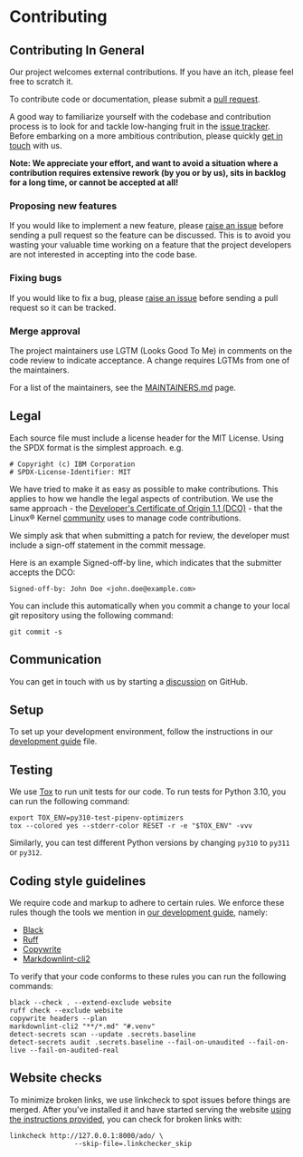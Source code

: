 # Contributing

## Contributing In General

Our project welcomes external contributions. If you have an itch, please feel
free to scratch it.

To contribute code or documentation, please submit a
[pull request](https://github.com/ibm/ado/pulls).

A good way to familiarize yourself with the codebase and contribution process is
to look for and tackle low-hanging fruit in the
[issue tracker](https://github.com/ibm/ado/issues). Before embarking on a more
ambitious contribution, please quickly [get in touch](#communication) with us.

**Note: We appreciate your effort, and want to avoid a situation where a
contribution requires extensive rework (by you or by us), sits in backlog for a
long time, or cannot be accepted at all!**

### Proposing new features

If you would like to implement a new feature, please
[raise an issue](https://github.com/ibm/ado/issues) before sending a pull
request so the feature can be discussed. This is to avoid you wasting your
valuable time working on a feature that the project developers are not
interested in accepting into the code base.

### Fixing bugs

If you would like to fix a bug, please
[raise an issue](https://github.com/ibm/ado/issues) before sending a pull
request so it can be tracked.

### Merge approval

The project maintainers use LGTM (Looks Good To Me) in comments on the code
review to indicate acceptance. A change requires LGTMs from one of the
maintainers.

For a list of the maintainers, see the [MAINTAINERS.md](MAINTAINERS.md) page.

## Legal

Each source file must include a license header for the MIT License. Using the
SPDX format is the simplest approach. e.g.

```text
# Copyright (c) IBM Corporation
# SPDX-License-Identifier: MIT
```

<!-- markdownlint-disable line-length -->

We have tried to make it as easy as possible to make contributions. This applies
to how we handle the legal aspects of contribution. We use the same approach -
the
[Developer's Certificate of Origin 1.1 (DCO)](https://github.com/hyperledger/fabric/blob/master/docs/source/DCO1.1.txt) -
that the Linux® Kernel
[community](https://elinux.org/Developer_Certificate_Of_Origin) uses to manage
code contributions.

<!-- markdownlint-enable line-length -->

We simply ask that when submitting a patch for review, the developer must
include a sign-off statement in the commit message.

Here is an example Signed-off-by line, which indicates that the submitter
accepts the DCO:

```text
Signed-off-by: John Doe <john.doe@example.com>
```

You can include this automatically when you commit a change to your local git
repository using the following command:

```commandline
git commit -s
```

## Communication

You can get in touch with us by starting a
[discussion](https://github.com/IBM/ado/discussions) on GitHub.

## Setup

To set up your development environment, follow the instructions in our
[development guide](https://ibm.github.io/ado/getting-started/developing) file.

## Testing

We use [Tox](https://github.com/tox-dev/tox) to run unit tests for our code. To
run tests for Python 3.10, you can run the following command:

```commandline
export TOX_ENV=py310-test-pipenv-optimizers
tox --colored yes --stderr-color RESET -r -e "$TOX_ENV" -vvv
```

Similarly, you can test different Python versions by changing `py310` to `py311`
or `py312`.

## Coding style guidelines

We require code and markup to adhere to certain rules. We enforce these rules
though the tools we mention in
[our development guide](https://ibm.github.io/ado/getting-started/developing),
namely:

- [Black](https://ibm.github.io/ado/getting-started/developing#code-style)
- [Ruff](https://ibm.github.io/ado/getting-started/developing#linting-code-with-ruff)
- [Copywrite](https://ibm.github.io/ado/getting-started/developing#copyright-and-license-headers)
- [Markdownlint-cli2](https://ibm.github.io/ado/getting-started/developing#linting-markdown-with-markdownlint-cli2)

To verify that your code conforms to these rules you can run the following
commands:

```commandline
black --check . --extend-exclude website
ruff check --exclude website
copywrite headers --plan
markdownlint-cli2 "**/*.md" "#.venv"
detect-secrets scan --update .secrets.baseline
detect-secrets audit .secrets.baseline --fail-on-unaudited --fail-on-live --fail-on-audited-real
```

## Website checks

To minimize broken links, we use linkcheck to spot issues before things are
merged. After you've installed it and have started serving the website
[using the instructions provided](https://ibm.github.io/ado/getting-started/developing#website-link-checking),
you can check for broken links with:

```commandline
linkcheck http://127.0.0.1:8000/ado/ \
                --skip-file=.linkchecker_skip
```
